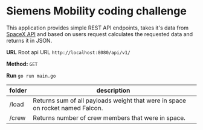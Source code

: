 # Siemens Mobility coding challenge

This application provides simple REST API endpoints, takes it's data from [SpaceX API](https://github.com/r-spacex/SpaceX-API/tree/master/docs/v4) and based on users request calculates the requested data and returns it in JSON.


**URL**
Root api URL
  ```http://localhost:8080/api/v1/```

**Method:**
`GET` 

**Run**
```go run main.go```

| folder | description |
| ------- | ----------- |
| /load | Returns sum of all payloads weight that were in space on rocket named Falcon. |
| /crew | Returns number of crew members that were in space. |
